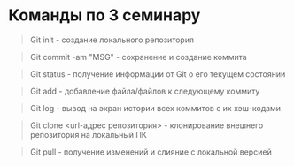 # Команды по 3 семинару

>Git init - создание локального репозитория

>Git commit -am "MSG" - сохранение и создание коммита 

>Git status - получение информации от Git о его текущем состоянии

>Git add - добавление файла/файлов к следующему коммиту

>Git log - вывод на экран истории всех коммитов с их хэш-кодами

>Git clone <url-адрес репозитория> - клонирование внешнего репозитория на локальный ПК 

>Git pull - получение изменений и слияние с локальной версией